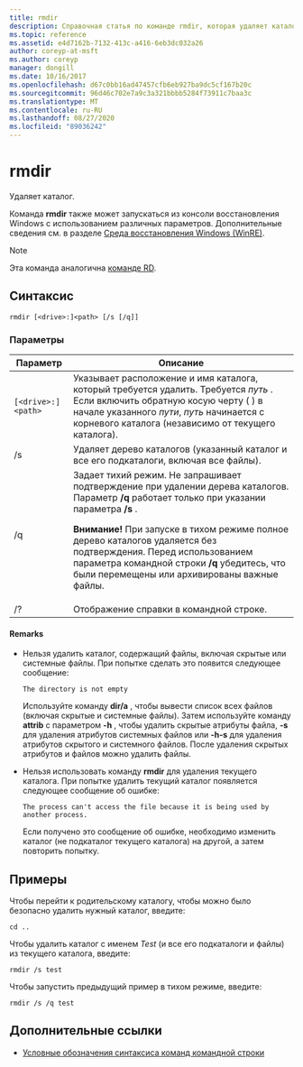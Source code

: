 ```yaml
---
title: rmdir
description: Справочная статья по команде rmdir, которая удаляет каталог.
ms.topic: reference
ms.assetid: e4d7162b-7132-413c-a416-6eb3dc032a26
author: coreyp-at-msft
ms.author: coreyp
manager: dongill
ms.date: 10/16/2017
ms.openlocfilehash: d67c0bb16ad47457cfb6eb927ba9dc5cf167b20c
ms.sourcegitcommit: 96d46c702e7a9c3a321bbbb5284f73911c7baa3c
ms.translationtype: MT
ms.contentlocale: ru-RU
ms.lasthandoff: 08/27/2020
ms.locfileid: "89036242"
---
```

# <a name="rmdir"></a>rmdir

Удаляет каталог.

Команда **rmdir** также может запускаться из консоли восстановления Windows с использованием различных параметров. Дополнительные сведения см. в разделе [Среда восстановления Windows (WinRE)](/windows-hardware/manufacture/desktop/windows-recovery-environment--windows-re--technical-reference).

> [!NOTE]
> Эта команда аналогична [команде RD](rd.md).

## <a name="syntax"></a>Синтаксис

```
rmdir [<drive>:]<path> [/s [/q]]
```

### <a name="parameters"></a>Параметры

| Параметр | Описание |
|--|--|
| `[<drive>:]<path>` | Указывает расположение и имя каталога, который требуется удалить. Требуется *путь* . Если включить обратную косую черту ( \) в начале указанного *пути*, *путь* начинается с корневого каталога (независимо от текущего каталога). |
| /s | Удаляет дерево каталогов (указанный каталог и все его подкаталоги, включая все файлы). |
| /q | Задает тихий режим. Не запрашивает подтверждение при удалении дерева каталогов. Параметр **/q** работает только при указании параметра **/s** .<p>**Внимание!** При запуске в тихом режиме полное дерево каталогов удаляется без подтверждения. Перед использованием параметра командной строки **/q** убедитесь, что были перемещены или архивированы важные файлы. |
| /? | Отображение справки в командной строке. |

#### <a name="remarks"></a>Remarks

- Нельзя удалить каталог, содержащий файлы, включая скрытые или системные файлы. При попытке сделать это появится следующее сообщение:

    `The directory is not empty`

    Используйте команду **dir/a** , чтобы вывести список всех файлов (включая скрытые и системные файлы). Затем используйте команду **attrib** с параметром **-h** , чтобы удалить скрытые атрибуты файла, **-s** для удаления атрибутов системных файлов или **-h-s** для удаления атрибутов скрытого и системного файлов. После удаления скрытых атрибутов и файлов можно удалить файлы.

- Нельзя использовать команду **rmdir** для удаления текущего каталога. При попытке удалить текущий каталог появляется следующее сообщение об ошибке:

    `The process can't access the file because it is being used by another process.`

    Если получено это сообщение об ошибке, необходимо изменить каталог (не подкаталог текущего каталога) на другой, а затем повторить попытку.

## <a name="examples"></a>Примеры

Чтобы перейти к родительскому каталогу, чтобы можно было безопасно удалить нужный каталог, введите:

```
cd ..
```

Чтобы удалить каталог с именем *Test* (и все его подкаталоги и файлы) из текущего каталога, введите:

```
rmdir /s test
```

Чтобы запустить предыдущий пример в тихом режиме, введите:

```
rmdir /s /q test
```

## <a name="additional-references"></a>Дополнительные ссылки

- [Условные обозначения синтаксиса команд командной строки](command-line-syntax-key.md)
